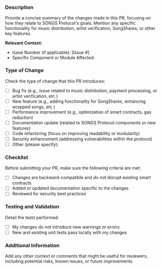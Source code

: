 ### Description
Provide a concise summary of the changes made in this PR, focusing on how they relate to SONGS Protocol's goals. Mention any specific functionality for music distribution, artist verification, SongShares, or other key features.

**Relevant Context:**
- Issue Number (if applicable): [Issue #]
- Specific Component or Module Affected: 

### Type of Change
Check the type of change that this PR introduces:

- [ ] Bug fix (e.g., issue related to music distribution, payment processing, or artist verification, etc.)
- [ ] New feature (e.g., adding functionality for SongShares, enhancing wrapped songs, etc.)
- [ ] Performance improvement (e.g., optimization of smart contracts, gas reduction)
- [ ] Documentation update (related to SONGS Protocol components or new features)
- [ ] Code refactoring (focus on improving readability or modularity)
- [ ] Security enhancement (addressing vulnerabilities within the protocol)
- [ ] Other (please specify):

### Checklist
Before submitting your PR, make sure the following criteria are met:

- [ ] Changes are backward-compatible and do not disrupt existing smart contracts
- [ ] Added or updated documentation specific to the changes
- [ ] Reviewed for security best practices

### Testing and Validation
Detail the tests performed:
- [ ] My changes do not introduce new warnings or errors
- [ ] New and existing unit tests pass locally with my changes

### Additional Information
Add any other context or comments that might be useful for reviewers, including potential risks, known issues, or future improvements.